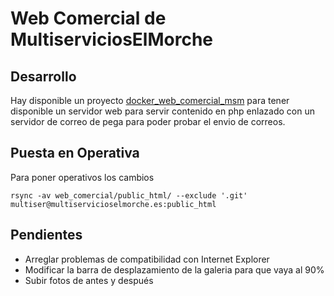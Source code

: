 # Web Comercial de MultiserviciosElMorche

## Desarrollo
Hay disponible un proyecto [docker_web_comercial_msm](https://github.com/aokiji/docker_web_comercial_msm) para tener disponible un servidor web para servir contenido en php enlazado con un servidor de correo de pega para poder probar el envio de correos.

## Puesta en Operativa
Para poner operativos los cambios

```shell
rsync -av web_comercial/public_html/ --exclude '.git' multiser@multiservicioselmorche.es:public_html
```

## Pendientes
- Arreglar problemas de compatibilidad con Internet Explorer
- Modificar la barra de desplazamiento de la galeria para que vaya al 90%
- Subir fotos de antes y después
 
